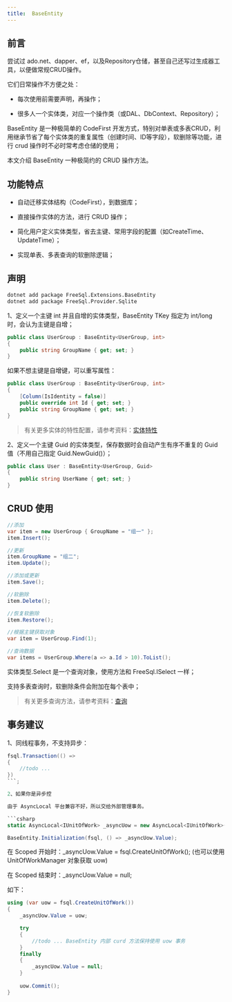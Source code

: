 ```yaml
---
title:  BaseEntity
---
```


## 前言

尝试过 ado.net、dapper、ef，以及Repository仓储，甚至自己还写过生成器工具，以便做常规CRUD操作。

它们日常操作不方便之处：

- 每次使用前需要声明，再操作；

- 很多人一个实体类，对应一个操作类（或DAL、DbContext、Repository）；

BaseEntity 是一种极简单的 CodeFirst 开发方式，特别对单表或多表CRUD，利用继承节省了每个实体类的重复属性（创建时间、ID等字段），软删除等功能，进行 crud 操作时不必时常考虑仓储的使用；

本文介绍 BaseEntity 一种极简约的 CRUD 操作方法。

## 功能特点

- 自动迁移实体结构（CodeFirst），到数据库；

- 直接操作实体的方法，进行 CRUD 操作；

- 简化用户定义实体类型，省去主键、常用字段的配置（如CreateTime、UpdateTime）；

- 实现单表、多表查询的软删除逻辑；

## 声明

```bash
dotnet add package FreeSql.Extensions.BaseEntity
dotnet add package FreeSql.Provider.Sqlite
```

1、定义一个主键 int 并且自增的实体类型，BaseEntity TKey 指定为 int/long 时，会认为主键是自增；

```csharp
public class UserGroup : BaseEntity<UserGroup, int>
{
    public string GroupName { get; set; }
}
```

如果不想主键是自增键，可以重写属性：

```csharp
public class UserGroup : BaseEntity<UserGroup, int>
{
    [Column(IsIdentity = false)]
    public override int Id { get; set; }
    public string GroupName { get; set; }
}
```

> 有关更多实体的特性配置，请参考资料：[实体特性](entity-attribute.md)

2、定义一个主键 Guid 的实体类型，保存数据时会自动产生有序不重复的 Guid 值（不用自己指定 Guid.NewGuid()）；

```csharp
public class User : BaseEntity<UserGroup, Guid>
{
    public string UserName { get; set; }
}
```

## CRUD 使用

```csharp
//添加
var item = new UserGroup { GroupName = "组一" };
item.Insert();

//更新
item.GroupName = "组二";
item.Update();

//添加或更新
item.Save();

//软删除
item.Delete();

//恢复软删除
item.Restore();

//根据主键获取对象
var item = UserGroup.Find(1);

//查询数据
var items = UserGroup.Where(a => a.Id > 10).ToList();
```

实体类型.Select 是一个查询对象，使用方法和 FreeSql.ISelect 一样；

支持多表查询时，软删除条件会附加在每个表中；

> 有关更多查询方法，请参考资料：[查询](select.md)

## 事务建议

1、同线程事务，不支持异步：

```csharp
fsql.Transaction(() =>
{
    //todo ...
})
```;

2、如果你是异步控

由于 AsyncLocal 平台兼容不好，所以交给外部管理事务。

```csharp
static AsyncLocal<IUnitOfWork> _asyncUow = new AsyncLocal<IUnitOfWork>();

BaseEntity.Initialization(fsql, () => _asyncUow.Value);
```

在 Scoped 开始时：_asyncUow.Value = fsql.CreateUnitOfWork(); (也可以使用 UnitOfWorkManager 对象获取 uow)

在 Scoped 结束时：_asyncUow.Value = null;

如下：

```csharp
using (var uow = fsql.CreateUnitOfWork())
{
    _asyncUow.Value = uow;

    try
    {
        //todo ... BaseEntity 内部 curd 方法保持使用 uow 事务
    }
    finally
    {
        _asyncUow.Value = null;
    }
    
    uow.Commit();
}
```
